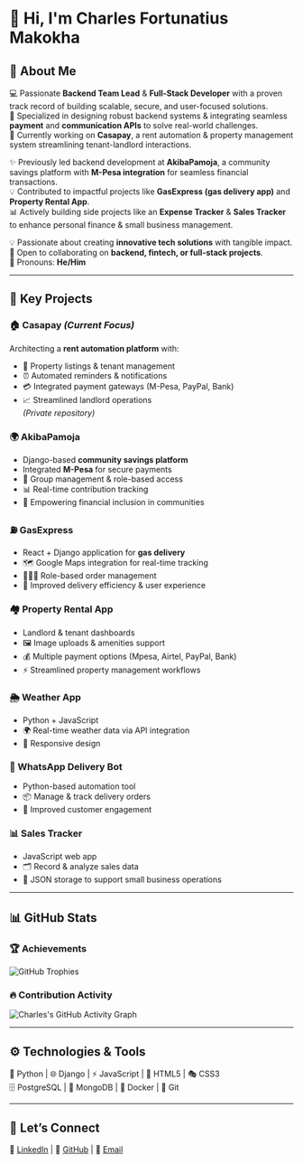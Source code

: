 # 👋 Hi, I'm Charles Fortunatius Makokha  

## 🌟 About Me  
💻 Passionate **Backend Team Lead** & **Full-Stack Developer** with a proven track record of building scalable, secure, and user-focused solutions.  
🔧 Specialized in designing robust backend systems & integrating seamless **payment** and **communication APIs** to solve real-world challenges.  
🚀 Currently working on **Casapay**, a rent automation & property management system streamlining tenant-landlord interactions.  

✨ Previously led backend development at **AkibaPamoja**, a community savings platform with **M-Pesa integration** for seamless financial transactions.  
💡 Contributed to impactful projects like **GasExpress (gas delivery app)** and **Property Rental App**.  
📊 Actively building side projects like an **Expense Tracker** & **Sales Tracker** to enhance personal finance & small business management.  

💡 Passionate about creating **innovative tech solutions** with tangible impact.  
🤝 Open to collaborating on **backend, fintech, or full-stack projects**.  
🙋 Pronouns: **He/Him**  

---

## 🔑 Key Projects  

### 🏠 Casapay *(Current Focus)*  
Architecting a **rent automation platform** with:  
- 🏢 Property listings & tenant management  
- ⏰ Automated reminders & notifications  
- 💳 Integrated payment gateways (M-Pesa, PayPal, Bank)  
- 📈 Streamlined landlord operations  
*(Private repository)*  

### 🌍 AkibaPamoja  
- Django-based **community savings platform**  
- Integrated **M-Pesa** for secure payments  
- 👥 Group management & role-based access  
- 📊 Real-time contribution tracking  
- 🎯 Empowering financial inclusion in communities  

### ⛽ GasExpress  
- React + Django application for **gas delivery**  
- 🗺️ Google Maps integration for real-time tracking  
- 👨‍👩‍👦 Role-based order management  
- 🚚 Improved delivery efficiency & user experience  

### 🏘️ Property Rental App  
- Landlord & tenant dashboards  
- 🖼️ Image uploads & amenities support  
- 💰 Multiple payment options (Mpesa, Airtel, PayPal, Bank)  
- ⚡ Streamlined property management workflows  

### 🌦️ Weather App  
- Python + JavaScript  
- 🌍 Real-time weather data via API integration  
- 📱 Responsive design  

### 💬 WhatsApp Delivery Bot  
- Python-based automation tool  
- 📦 Manage & track delivery orders  
- 🤝 Improved customer engagement  

### 📊 Sales Tracker  
- JavaScript web app  
- 🗂️ Record & analyze sales data  
- 📑 JSON storage to support small business operations  

---

## 📊 GitHub Stats  

### 🏆 Achievements  
![GitHub Trophies](https://github-profile-trophy.vercel.app/?username=carsonforbe&theme=dracula&margin-w=15&margin-h=15)  

### 🔥 Contribution Activity  
![Charles's GitHub Activity Graph](https://github-readme-activity-graph.vercel.app/graph?username=carsonforbe&theme=radical)  

---

## ⚙️ Technologies & Tools  
🐍 Python | 🌐 Django | ⚡ JavaScript | 🎨 HTML5 | 🎭 CSS3  
🗄️ PostgreSQL | 🍃 MongoDB | 🐳 Docker | 🔧 Git  

---

## 🤝 Let’s Connect  
🔗 [LinkedIn](https://www.linkedin.com/authwall?trk=bf&trkInfo=AQHw1DJH82SQogAAAZi5OYegrTxDD4De10re3rhFneq-cO9OQNxkZhYos3S_NPpvKAKu9VplPqC_3XZaYa4QYdGFAviinZ328Egxs9QCD3Ah6Xjhjg2XlzI-FmOjlWvsdQVoOp8=&original_referer=&sessionRedirect=https%3A%2F%2Fwww.linkedin.com%2Fin%2Fcharles-makokha-a31a20368%3Futm_source%3Dshare%26utm_campaign%3Dshare_via%26utm_content%3Dprofile%26utm_medium%3Dandroid_app) | 🐙 [GitHub](https://github.com/carsonforbe) | 📧 [Email](mailto:carsonforbe@gmail.com)  
